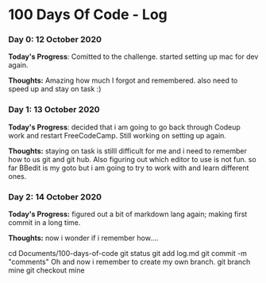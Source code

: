 # 100 Days Of Code - Log

<!-- 
### Day 0: February 30, 2016 (Example 1)
##### (delete me or comment me out)

**Today's Progress**: Fixed CSS, worked on canvas functionality for the app.

**Thoughts:** I really struggled with CSS, but, overall, I feel like I am slowly getting better at it. Canvas is still new for me, but I managed to figure out some basic functionality.

**Link to work:** [Calculator App](http://www.example.com)

### Day 0: February 30, 2016 (Example 2)
##### (delete me or comment me out)

**Today's Progress**: Fixed CSS, worked on canvas functionality for the app.

**Thoughts**: I really struggled with CSS, but, overall, I feel like I am slowly getting better at it. Canvas is still new for me, but I managed to figure out some basic functionality.

**Link(s) to work**: [Calculator App](http://www.example.com)


### Day 1: June 27, Monday

**Today's Progress**: I've gone through many exercises on FreeCodeCamp.

**Thoughts** I've recently started coding, and it's a great feeling when I finally solve an algorithm challenge after a lot of attempts and hours spent.

**Link(s) to work**
1. [Find the Longest Word in a String](https://www.freecodecamp.com/challenges/find-the-longest-word-in-a-string)
2. [Title Case a Sentence](https://www.freecodecamp.com/challenges/title-case-a-sentence)
 -->

### Day 0: 12 October 2020

**Today's Progress**: Comitted to the challenge. started setting up mac for dev again.

**Thoughts:** Amazing how much I forgot and remembered. also need to speed up and stay on task :)

### Day 1: 13 October 2020

**Today's Progress**: decided that i am going to go back through Codeup work and restart FreeCodeCamp. Still working on setting up again.


**Thoughts:** staying on task is stilll difficult for me and i need to remember how to us git and git hub. Also figuring out which editor to use is not fun. so far BBedit is my goto but i am going to try to work with and learn different ones.

### Day 2: 14 October 2020

**Today's Progress:** figured out a bit of markdown lang again; making first commit in a long time. 

**Thoughts:** now i wonder if i remember how.... 

cd Documents/100-days-of-code
git status
git add log.md
git commit -m "comments"
Oh and now i remember to create my own branch.
git branch mine
git checkout mine











